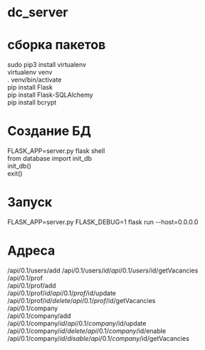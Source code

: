 # dc_server
# сборка пакетов
sudo pip3 install virtualenv  
virtualenv venv  
. venv/bin/activate  
pip install Flask  
pip install Flask-SQLAlchemy  
pip install bcrypt  

# Создание БД  
FLASK_APP=server.py flask shell  
from database import init_db  
init_db()  
exit()  

# Запуск  
FLASK_APP=server.py FLASK_DEBUG=1 flask run --host=0.0.0.0  

# Адреса  
/api/0.1/users/add
/api/0.1/users/$id  
/api/0.1/users/$id/getVacancies  
/api/0.1/prof  
/api/0.1/prof/add  
/api/0.1/prof/$id  
/api/0.1/prof/$id/update  
/api/0.1/prof/$id/delete  
/api/0.1/prof/$id/getVacancies  
/api/0.1/company  
/api/0.1/company/add  
/api/0.1/company/$id  
/api/0.1/company/$id/update  
/api/0.1/company/$id/delete  
/api/0.1/company/$id/enable  
/api/0.1/company/$id/disable  
/api/0.1/company/$id/getVacancies  